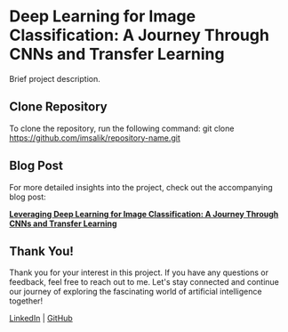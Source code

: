 # Deep Learning for Image Classification: A Journey Through CNNs and Transfer Learning

Brief project description.

## Clone Repository

To clone the repository, run the following command:
git clone https://github.com/imsalik/repository-name.git


## Blog Post

For more detailed insights into the project, check out the accompanying blog post:

[**Leveraging Deep Learning for Image Classification: A Journey Through CNNs and Transfer Learning**](link-to-medium-blog)

## Thank You!

Thank you for your interest in this project. If you have any questions or feedback, feel free to reach out to me. Let's stay connected and continue our journey of exploring the fascinating world of artificial intelligence together!

[LinkedIn](https://www.linkedin.com/in/msaliksalam/) | [GitHub](https://github.com/imsalik)

